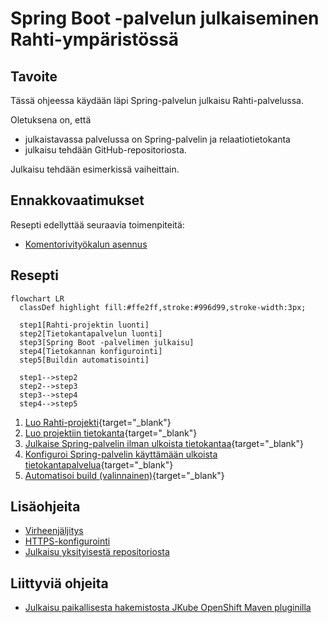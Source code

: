 # Spring Boot -palvelun julkaiseminen Rahti-ympäristössä

## Tavoite

Tässä ohjeessa käydään läpi Spring-palvelun julkaisu Rahti-palvelussa. 

Oletuksena on, että 

- julkaistavassa palvelussa on Spring-palvelin ja relaatiotietokanta
- julkaisu tehdään GitHub-repositoriosta. 

Julkaisu tehdään esimerkissä vaiheittain.

## Ennakkovaatimukset

Resepti edellyttää seuraavia toimenpiteitä:

- [Komentorivityökalun asennus](../rahti/komentorivityokalun_asennus.md)

## Resepti

```mermaid
flowchart LR
  classDef highlight fill:#ffe2ff,stroke:#996d99,stroke-width:3px;

  step1[Rahti-projektin luonti]
  step2[Tietokantapalvelun luonti]
  step3[Spring Boot -palvelimen julkaisu]
  step4[Tietokannan konfigurointi]
  step5[Buildin automatisointi]

  step1-->step2
  step2-->step3
  step3-->step4
  step4-->step5
```

1. [Luo Rahti-projekti](../rahti/projektin_luonti.md){target="_blank"}
2. [Luo projektiin tietokanta](../rahti/tietokantapalvelun_luominen.md){target="_blank"}
3. [Julkaise Spring-palvelin ilman ulkoista tietokantaa](../rahti/spring_ilman_tietokantaa.md){target="_blank"}
4. [Konfiguroi Spring-palvelin käyttämään ulkoista tietokantapalvelua](../rahti/spring_tietokannan_konfigurointi.md){target="_blank"}
5. [Automatisoi build (valinnainen)](../rahti/buildin_automatisointi.md){target="_blank"}

## Lisäohjeita

- [Virheenjäljitys](../rahti/virheenjaljitys.md)
- [HTTPS-konfigurointi](../rahti/https_konfigurointi.md)
- [Julkaisu yksityisestä repositoriosta](../rahti/julkaisu_yksityisesta_repositoriosta.md)

## Liittyviä ohjeita

- [Julkaisu paikallisesta hakemistosta JKube OpenShift Maven pluginilla](../rahti/spring_jkube_plugin.md)